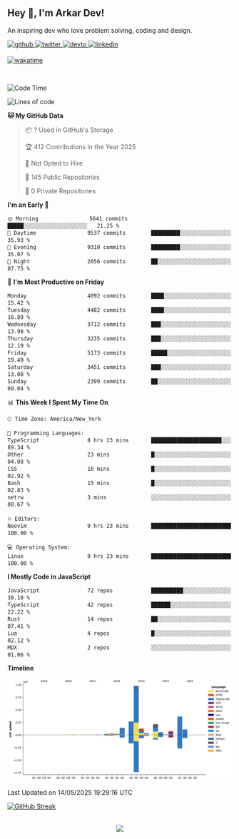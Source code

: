 ## Hey 👋, I'm Arkar Dev!  

An inspiring dev who love problem solving, coding and design.

<a href="https://github.com/Riley1101" target="_blank">
<img src=https://img.shields.io/badge/github-%2324292e.svg?&style=for-the-badge&logo=github&logoColor=white alt=github style="margin-bottom: 5px;" />
</a>
<a href="https://twitter.com/arkardev" target="_blank">
<img src=https://img.shields.io/badge/twitter-%2300acee.svg?&style=for-the-badge&logo=twitter&logoColor=white alt=twitter style="margin-bottom: 5px;" />
</a>
<a href="https://dev.to/riley1101" target="_blank">
<img src=https://img.shields.io/badge/dev.to-%2308090A.svg?&style=for-the-badge&logo=dev.to&logoColor=white alt=devto style="margin-bottom: 5px;" />
</a>
<a href="https://linkedin.com/in/arkar-kaung-myat" target="_blank">
<img src=https://img.shields.io/badge/linkedin-%231E77B5.svg?&style=for-the-badge&logo=linkedin&logoColor=white alt=linkedin style="margin-bottom: 5px;" />
</a>
  
[![wakatime](https://wakatime.com/badge/user/cf23b6e3-75f8-4c04-b0e3-273191c8d2ec.svg)](https://wakatime.com/@cf23b6e3-75f8-4c04-b0e3-273191c8d2ec)

<br/>

<!--START_SECTION:waka-->
![Code Time](http://img.shields.io/badge/Code%20Time-1%2C414%20hrs%2020%20mins-blue)

![Lines of code](https://img.shields.io/badge/From%20Hello%20World%20I%27ve%20Written-24.7%20million%20lines%20of%20code-blue)

**🐱 My GitHub Data** 

> 📦 ? Used in GitHub's Storage 
 > 
> 🏆 412 Contributions in the Year 2025
 > 
> 🚫 Not Opted to Hire
 > 
> 📜 145 Public Repositories 
 > 
> 🔑 0 Private Repositories 
 > 
**I'm an Early 🐤** 

```text
🌞 Morning                5641 commits        █████░░░░░░░░░░░░░░░░░░░░   21.25 % 
🌆 Daytime                9537 commits        █████████░░░░░░░░░░░░░░░░   35.93 % 
🌃 Evening                9310 commits        █████████░░░░░░░░░░░░░░░░   35.07 % 
🌙 Night                  2056 commits        ██░░░░░░░░░░░░░░░░░░░░░░░   07.75 % 
```
📅 **I'm Most Productive on Friday** 

```text
Monday                   4092 commits        ████░░░░░░░░░░░░░░░░░░░░░   15.42 % 
Tuesday                  4482 commits        ████░░░░░░░░░░░░░░░░░░░░░   16.89 % 
Wednesday                3712 commits        ███░░░░░░░░░░░░░░░░░░░░░░   13.98 % 
Thursday                 3235 commits        ███░░░░░░░░░░░░░░░░░░░░░░   12.19 % 
Friday                   5173 commits        █████░░░░░░░░░░░░░░░░░░░░   19.49 % 
Saturday                 3451 commits        ███░░░░░░░░░░░░░░░░░░░░░░   13.00 % 
Sunday                   2399 commits        ██░░░░░░░░░░░░░░░░░░░░░░░   09.04 % 
```


📊 **This Week I Spent My Time On** 

```text
🕑︎ Time Zone: America/New_York

💬 Programming Languages: 
TypeScript               8 hrs 23 mins       ██████████████████████░░░   89.34 % 
Other                    23 mins             █░░░░░░░░░░░░░░░░░░░░░░░░   04.08 % 
CSS                      16 mins             █░░░░░░░░░░░░░░░░░░░░░░░░   02.92 % 
Bash                     15 mins             █░░░░░░░░░░░░░░░░░░░░░░░░   02.83 % 
netrw                    3 mins              ░░░░░░░░░░░░░░░░░░░░░░░░░   00.67 % 

🔥 Editors: 
Neovim                   9 hrs 23 mins       █████████████████████████   100.00 % 

💻 Operating System: 
Linux                    9 hrs 23 mins       █████████████████████████   100.00 % 
```

**I Mostly Code in JavaScript** 

```text
JavaScript               72 repos            ██████████░░░░░░░░░░░░░░░   38.10 % 
TypeScript               42 repos            ██████░░░░░░░░░░░░░░░░░░░   22.22 % 
Rust                     14 repos            ██░░░░░░░░░░░░░░░░░░░░░░░   07.41 % 
Lua                      4 repos             █░░░░░░░░░░░░░░░░░░░░░░░░   02.12 % 
MDX                      2 repos             ░░░░░░░░░░░░░░░░░░░░░░░░░   01.06 % 
```



**Timeline**

![Lines of Code chart](https://raw.githubusercontent.com/Riley1101/Riley1101/main/assets/bar_graph.png)


 Last Updated on 14/05/2025 19:29:16 UTC
<!--END_SECTION:waka-->

[![GitHub Streak](https://streak-stats.demolab.com?user=Riley1101)](https://git.io/streak-stats)
  
<br/>  
<div align="center">
<img src="https://komarev.com/ghpvc/?username=Riley1101&&style=flat-square" align="center" />
</div>  

